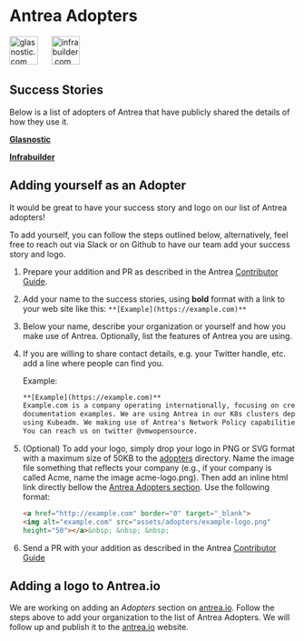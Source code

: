 # Antrea Adopters

<a href="http://glasnostic.com" border="0" target="_blank">
<img alt="glasnostic.com" src="../assets/adopters/glasnostic-logo.png"
height="50"></a>&nbsp; &nbsp; &nbsp;
<a href="http://infrabuilder.com" border="0" target="_blank">
<img alt="infrabuilder.com" src="../assets/adopters/infrabuilder-logo.png"
height="50"></a>&nbsp; &nbsp; &nbsp;

## Success Stories

Below is a list of adopters of Antrea that have publicly shared the details
of how they use it.

**[Glasnostic](https://glasnostic.com)**

**[Infrabuilder](https://infrabuilder.com)**

## Adding yourself as an Adopter

It would be great to have your success story and logo on our list of
Antrea adopters!

To add yourself, you can follow the steps outlined below, alternatively,
feel free to reach out via Slack or on Github to have our team
add your success story and logo.

1. Prepare your addition and PR as described in the Antrea
[Contributor Guide](CONTRIBUTING.md).

2. Add your name to the success stories, using **bold** format with a link to
your web site like this: `**[Example](https://example.com)**`

3. Below your name, describe your organization or yourself and how you make
use of Antrea. Optionally, list the features of Antrea you are using.

4. If you are willing to share contact details, e.g. your Twitter handle, etc.
add a line where people can find you.

    Example:

    ```markdown
    **[Example](https://example.com)**
    Example.com is a company operating internationally, focusing on creating
    documentation examples. We are using Antrea in our K8s clusters deployed
    using Kubeadm. We making use of Antrea's Network Policy capabilities.
    You can reach us on twitter @vmwopensource.
    ```

5. (Optional) To add your logo, simply drop your logo in PNG or SVG format with
a maximum size of 50KB to the [adopters](assets/adopters) directory.
Name the image file something that reflects your company (e.g., if your company
is called Acme, name the image acme-logo.png). Then add an inline html link
directly bellow the [Antrea Adopters section](#Antrea-Adopters). Use the
following format:

    ```html
    <a href="http://example.com" border="0" target="_blank">
    <img alt="example.com" src="assets/adopters/example-logo.png"
    height="50"></a>&nbsp; &nbsp; &nbsp;
    ```

6. Send a PR with your addition as described in the Antrea
[Contributor Guide](CONTRIBUTING.md)

## Adding a logo to Antrea.io

We are working on adding an *Adopters* section on [antrea.io][1].
Follow the steps above to add your organization to the list of Antrea Adopters.
We will follow up and publish it to the [antrea.io][1] website.

[1]: https://antrea.io
